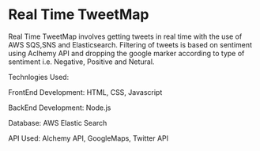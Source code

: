 # Real Time TweetMap
Real Time TweetMap involves getting tweets in real time with the use of AWS SQS,SNS and Elasticsearch.
Filtering of tweets is based on sentiment using Aclhemy API and dropping the google marker according to
type of sentiment i.e. Negative, Positive and Netural.

Technlogies Used:

FrontEnd Development: HTML, CSS, Javascript

BackEnd Development: Node.js

Database: AWS Elastic Search

API Used: Alchemy API, GoogleMaps, Twitter API



